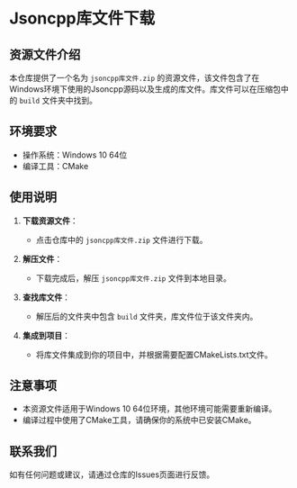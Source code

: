 # Jsoncpp库文件下载

## 资源文件介绍

本仓库提供了一个名为 `jsoncpp库文件.zip` 的资源文件，该文件包含了在Windows环境下使用的Jsoncpp源码以及生成的库文件。库文件可以在压缩包中的 `build` 文件夹中找到。

## 环境要求

- 操作系统：Windows 10 64位
- 编译工具：CMake

## 使用说明

1. **下载资源文件**：
   - 点击仓库中的 `jsoncpp库文件.zip` 文件进行下载。

2. **解压文件**：
   - 下载完成后，解压 `jsoncpp库文件.zip` 文件到本地目录。

3. **查找库文件**：
   - 解压后的文件夹中包含 `build` 文件夹，库文件位于该文件夹内。

4. **集成到项目**：
   - 将库文件集成到你的项目中，并根据需要配置CMakeLists.txt文件。

## 注意事项

- 本资源文件适用于Windows 10 64位环境，其他环境可能需要重新编译。
- 编译过程中使用了CMake工具，请确保你的系统中已安装CMake。

## 联系我们

如有任何问题或建议，请通过仓库的Issues页面进行反馈。